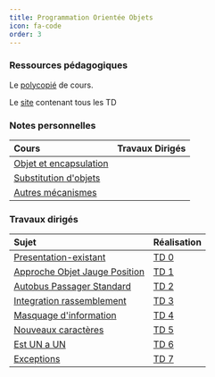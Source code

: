 ```yaml
---
title: Programmation Orientée Objets 
icon: fa-code
order: 3
---
```


### Ressources pédagogiques

Le
[polycopié](https://georgy.vvv.enseirb-matmeca.fr/PG202-203/poo-info-2021.pdf)
de cours. 

Le [site](https://georgy.vvv.enseirb-matmeca.fr/PG202-203/) contenant tous les
TD

### Notes personnelles 

| Cours                    | Travaux Dirigés |
| :--                      | :--             |
| [Objet et encapsulation] |                 |
| [Substitution d'objets]  |                 |
| [Autres mécanismes]      |                 |

[Objet et encapsulation]:/assets/md/poo/cours1
[Substitution d'objets]:/assets/md/poo/cours2
[Autres mécanismes]:/assets/md/poo/cours3


### Travaux dirigés 

| Sujet                           | Réalisation |
| :--                             | :--         |
| [Presentation-existant]         | [TD 0]      |
| [Approche Objet Jauge Position] | [TD 1]      |
| [Autobus Passager Standard]     | [TD 2]      |
| [Integration rassemblement]     | [TD 3]      |
| [Masquage d'information]        | [TD 4]      |
| [Nouveaux caractères]           | [TD 5]      |
| [Est UN a UN]                   | [TD 6]      |
| [Exceptions]                    | [TD 7]      |

[Presentation-existant]: https://georgy.vvv.enseirb-matmeca.fr/PG202-203/0-presentation-existant/
[Approche Objet Jauge Position]:https://georgy.vvv.enseirb-matmeca.fr/PG202-203/1-approcheObjet-Jauge-Position/ 
[Autobus Passager Standard]:https://georgy.vvv.enseirb-matmeca.fr/PG202-203/2-Autobus-PassagerStandard/
[Integration rassemblement]:https://georgy.vvv.enseirb-matmeca.fr/PG202-203/3-integration-rassemblement/
[Masquage d'information]:https://georgy.vvv.enseirb-matmeca.fr/PG202-203/4-masquage-dInformation/ 
[Nouveaux caractères]:https://georgy.vvv.enseirb-matmeca.fr/PG202-203/5-nouveaux-caracteres/
[Est UN a UN]:https://georgy.vvv.enseirb-matmeca.fr/PG202-203/6-estUn-aUn/
[Exceptions]:https://georgy.vvv.enseirb-matmeca.fr/PG202-203/7-exceptions/

[TD 0]:/assets/pdf/POO/0.pdf 
[TD 1]:/assets/pdf/POO/1.pdf
[TD 2]:/assets/pdf/POO/2.pdf 
[TD 3]:/assets/pdf/POO/3.pdf
[TD 4]:/assets/pdf/POO/4.pdf
[TD 5]:/assets/pdf/POO/5.pdf
[TD 6]:/assets/pdf/POO/6.pdf
[TD 7]:/assets/pdf/POO/7.pdf
